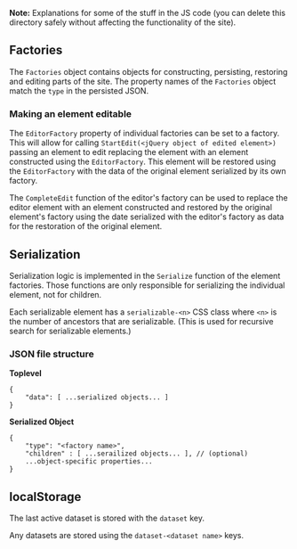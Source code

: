 **Note:** Explanations for some of the stuff in the JS code (you can delete this directory safely without affecting the functionality of the site).

## Factories

The `Factories` object contains objects for constructing, persisting, restoring and editing parts of the site. The property names of the `Factories` object match the `type` in the persisted JSON.

### Making an element editable

The `EditorFactory` property of individual factories can be set to a factory. This will allow for calling `StartEdit(<jQuery object of edited element>)`
passing an element to edit replacing the element with an element constructed using the `EditorFactory`. This element will be restored using the `EditorFactory`
with the data of the original element serialized by its own factory.

The `CompleteEdit` function of the editor's factory can be used to replace the editor element with an element constructed and restored by the original element's factory
using the date serialized with the editor's factory as data for the restoration of the original element.

## Serialization

Serialization logic is implemented in the `Serialize` function of the element factories. Those functions are only responsible for serializing the individual element, not for children.

Each serializable element has a `serializable-<n>` CSS class where `<n>` is the number of ancestors that are serializable. (This is used for recursive search for serializable elements.)

### JSON file structure

**Toplevel**
```
{
    "data": [ ...serialized objects... ]
}
```

**Serialized Object**
```
{
    "type": "<factory name>",
    "children" : [ ...serailized objects... ], // (optional)
    ...object-specific properties...
}
```

## localStorage

The last active dataset is stored with the `dataset` key.

Any datasets are stored using the `dataset-<dataset name>` keys.
